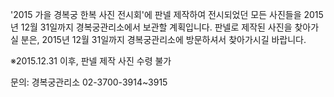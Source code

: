 '2015 가을 경복궁 한복 사진 전시회'에 판넬 제작하여 전시되었던 모든 사진들을 2015년 12월 31일까지 경복궁관리소에서 보관할 계획입니다.
판넬로 제작된 사진을 찾아가실 분은, 2015년 12월 31일까지 경복궁관리소에 방문하셔서 찾아가시길 바랍니다.

※2015.12.31 이후, 판넬 제작 사진 수령 불가

문의: 경복궁관리소 02-3700-3914~3915